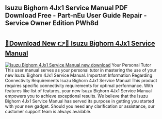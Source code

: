 ## Isuzu Bighorn 4Jx1 Service Manual PDF Download Free - Part-nEu User Guide Repair - Service Owner Edition PWh8d

# <h2><a href="http://bc69379.oget.top/?id=Isuzu+Bighorn+4Jx1+Service+Manual">🔗Download New 👉🔴 Isuzu Bighorn 4Jx1 Service Manual</a></h2>

[![Isuzu Bighorn 4Jx1 Service Manual new download](https://i.imgur.com/5g1atiW.png)](http://bc69379.oget.top/?id=Isuzu+Bighorn+4Jx1+Service+Manual)
Your Personal Tutor This user manual serves as your personal tutor in mastering the use of your new Isuzu Bighorn 4Jx1 Service Manual. Important Information Regarding Connectivity Requirements Isuzu Bighorn 4Jx1 Service Manual This product requires specific connectivity requirements for optimal performance. With features like list of features, your new Isuzu Bighorn 4Jx1 Service Manual empowers you to achieve exceptional results. We believe that the Isuzu Bighorn 4Jx1 Service Manual has served its purpose in getting you started with your new gadget. Should you need any clarification or assistance, our customer support team is always available.
